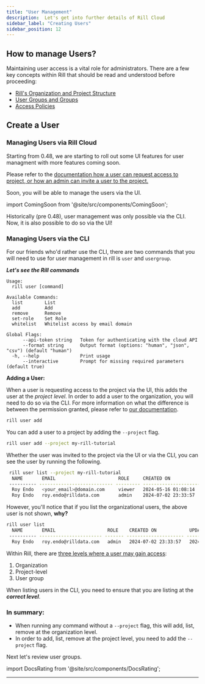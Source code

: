 ```yaml
---
title: "User Management"
description:  Let's get into further details of Rill Cloud
sidebar_label: "Creating Users"
sidebar_position: 12
---
```


## How to manage Users?

Maintaining user access is a vital role for administrators. There are a few key concepts within Rill that should be read and understood before proceeding:

- [Rill's Organization and Project Structure](https://docs.rilldata.com/manage/project-management)
- [User Groups and Groups](https://docs.rilldata.com/manage/usergroup-management)
- [Access Policies](https://docs.rilldata.com/manage/security)

## Create a User

### Managing Users via Rill Cloud
Starting from 0.48, we are starting to roll out some UI features for user managment with more features coming soon.

Please refer to the <a href='https://docs.rilldata.com/manage/user-management#via-the-ui' target = "blank">documentation how a user can request access to project, or how an admin can invite a user to the project. </a>


Soon, you will be able to manage the users via the UI.

import ComingSoon from '@site/src/components/ComingSoon';

<ComingSoon />

<div class='contents_to_overlay'>
Historically (pre 0.48), user management was only possible via the CLI. Now, it is also possible to do so via the UI! 

</div>

### Managing Users via the CLI

For our friends who'd rather use the CLI, there are two commands that you will need to use for user management in rill is `user` and `usergroup`.

_**Let's see the Rill commands**_

```
Usage:
  rill user [command]

Available Commands:
  list        List
  add         Add
  remove      Remove
  set-role    Set Role
  whitelist   Whitelist access by email domain

Global Flags:
      --api-token string   Token for authenticating with the cloud API
      --format string      Output format (options: "human", "json", "csv") (default "human")
  -h, --help               Print usage
      --interactive        Prompt for missing required parameters (default true)
```

**Adding a User:**

When a user is requesting access to the project via the UI, this adds the user at the _project level_. In order to add a user to the organization, you will need to do so via the CLI. For more information on what the difference is between the permission granted, please refer to [our documentation](https://docs.rilldata.com/manage/roles-permissions).

```bash
rill user add
```

You can add a user to a project by adding the `--project` flag.

```bash
rill user add --project my-rill-tutorial
```


Whether the user was invited to the project via the UI or via the CLI, you can see the user by running the following.

```bash
 rill user list --project my-rill-tutorial
  NAME       EMAIL                       ROLE     CREATED ON            UPDATED ON           
 ---------- --------------------------- --------- --------------------- --------------------- 
  Roy Endo   <your_email>@domain.com     viewer   2024-05-16 01:08:14   2024-08-21 08:52:19  
  Roy Endo   roy.endo@rilldata.com       admin    2024-07-02 23:33:57   2024-08-15 16:58:08  
```

However, you'll notice that if you list the organizational users, the above user is not shown, **why?**

```bash
rill user list
  NAME       EMAIL                   ROLE    CREATED ON            UPDATED ON           
 ---------- ----------------------- ------- --------------------- --------------------- 
  Roy Endo   roy.endo@rilldata.com   admin   2024-07-02 23:33:57   2024-08-15 16:58:08 
  ```

  Within Rill, there are [three levels where a user may gain access](https://docs.rilldata.com/manage/project-management): 
  
  1. Organization
  2. Project-level
  3. User group

When listing users in the CLI, you need to ensure that you are listing at the _**correct level**_. 

### In summary:

- When running any command without a `--project` flag, this will add, list, remove at the organization level.
- In order to add, list, remove at the project level, you need to add the `--project` flag.

Next let's review user groups.


import DocsRating from '@site/src/components/DocsRating';

---
<DocsRating />